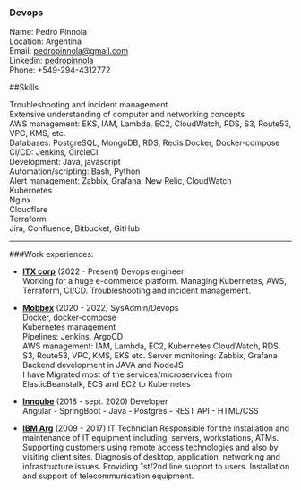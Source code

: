 ### Devops


Name: Pedro Pinnola  
Location: Argentina  
Email: pedropinnola@gmail.com  
Linkedin: [pedropinnola](https://www.linkedin.com/in/pedropinnola)  
Phone: +549-294-4312772

##Skills

Troubleshooting and incident management  
Extensive understanding of computer and networking concepts     
AWS management: EKS, IAM, Lambda, EC2, CloudWatch, RDS, S3, Route53, VPC, KMS, etc.  
Databases: PostgreSQL, MongoDB, RDS, Redis
Docker, Docker-compose  
Ci/CD: Jenkins, CircleCI  
Development: Java, javascript  
Automation/scripting: Bash, Python    
Alert management: Zabbix, Grafana, New Relic, CloudWatch  
Kubernetes  
Nginx  
Cloudflare   
Terraform  
Jira, Confluence, Bitbucket, GitHub  

* * *

###Work experiences:
* **[ITX corp](https://www.itx.com)**  (2022 - Present) Devops engineer  
  Working for a huge e-commerce platform. Managing Kubernetes, AWS, Terraform, CI/CD. Troubleshooting and incident management.


* **[Mobbex](https://www.mobbex.com)**  (2020 - 2022)  SysAdmin/Devops  
  Docker, docker-compose  
  Kubernetes management  
  Pipelines: Jenkins, ArgoCD   
  AWS management: IAM, Lambda, EC2, Kubernetes 
  CloudWatch, RDS, S3, Route53, VPC, KMS, EKS etc.
  Server monitoring: Zabbix, Grafana  
  Backend development in JAVA and NodeJS  
  I have Migrated most of the services/microservices from ElasticBeanstalk, ECS and EC2 to Kubernetes  


* **[Innqube](https://www.innqube.com)**  (2018 - sept. 2020)  Developer  
    Angular - SpringBoot - Java - Postgres  - REST API - HTML/CSS


* **[IBM Arg](https://www.ibm.com/ar-es)** (2009 - 2017) IT Technician
  Responsible for the installation and maintenance of IT equipment including, servers, workstations, ATMs. Supporting customers using remote access technologies and also by visiting client sites.
  Diagnosis of desktop, application, networking and infrastructure issues. Providing 1st/2nd line  support to users. Installation and support of telecommunication equipment.
